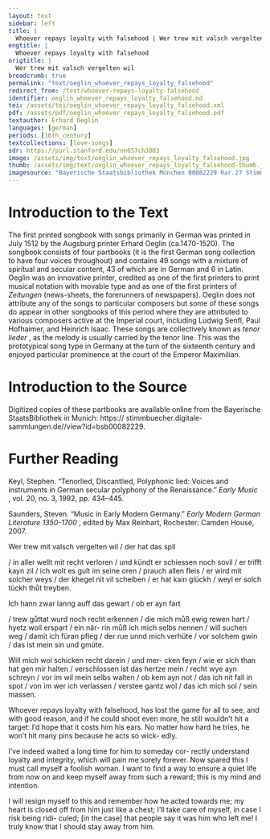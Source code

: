```yaml
---
layout: text
sidebar: left
title: |
  Whoever repays loyalty with falsehood | Wer trew mit valsch vergelten wil
engtitle: |
  Whoever repays loyalty with falsehood
origtitle: |
  Wer trew mit valsch vergelten wil
breadcrumb: true
permalink: "text/oeglin_whoever_repays_loyalty_falsehood"
redirect_from: /text/whoever-repays-loyalty-falsehood
identifier: oeglin_whoever_repays_loyalty_falsehood.md
tei: /assets/tei/oeglin_whoever_repays_loyalty_falsehood.xml
pdf: /assets/pdf/oeglin_whoever_repays_loyalty_falsehood.pdf
textauthor: Erhard Oeglin
languages: [german]
periods: [16th_century]
textcollections: [love-songs]
sdr: https://purl.stanford.edu/nn657ch3003
image: /assets/img/text/oeglin_whoever_repays_loyalty_falsehood.jpg
thumb: /assets/img/text/oeglin_whoever_repays_loyalty_falsehood-thumb.jpg
imagesource: "Bayerische Staatsbibliothek München 00082229 Rar.27 Stimme T f.45v [Public Domain]"
---
```

<h1>Introduction to the Text</h1>
<p>The first printed songbook with songs primarily in German was printed in July 1512 by the Augsburg printer Erhard Oeglin (ca.1470-1520). The songbook consists of four partbooks (it is the first German song collection to have four voices throughout) and contains 49 songs with a mixture of spiritual and secular content, 43 of which are in German and 6 in Latin. Oeglin was an innovative printer, credited as one of the first printers to print musical notation with movable type and as one of the first printers of <i> Zeitungen </i> (news-sheets, the forerunners of newspapers). Oeglin does not attribute any of the songs to particular composers but some of these songs do appear in other songbooks of this period where they are attributed to various composers active at the Imperial court, including Ludwig Senfl, Paul Hofhaimer, and Heinrich Isaac. These songs are collectively known as <i> tenor lieder</i> , as the melody is usually carried by the tenor line. This was the prototypical song type in Germany at the turn of the sixteenth century and enjoyed particular prominence at the court of the Emperor Maximilian.</p>

<h1>Introduction to the Source</h1>
<p>Digitized copies of these partbooks are available online from the Bayerische StaatsBibliothek in Munich: https:// stimmbuecher.digitale-sammlungen.de//view?id=bsb00082229.</p>

<h1>Further Reading</h1>
<p>Keyl, Stephen. “Tenorlied, Discantlied, Polyphonic lied: Voices and instruments in German secular polyphony of the Renaissance.” <i> Early Music</i> , vol. 20, no. 3, 1992, pp. 434–445.</p>
<p>Saunders, Steven. “Music in Early Modern Germany.” <i> Early Modern German Literature 1350-1700</i> , edited by Max Reinhart, Rochester: Camden House, 2007.</p>

<p>Wer trew mit valsch vergelten wil / der hat das spil</p>
<p>/ in aller wellt mit recht verloren / und kündt er schiessen noch sovil / er trifft kayn zil / ich wolt es gult im seine oren / prauch allen fleis / er wird mit solcher weys / der khegel nit vil scheiben / er hat kain glückh / weyl er solch tückh thůt treyben.</p>

<p>Ich hann zwar lanng auff das gewart / ob er ayn fart</p>
<p>/ trew gůttat wurd noch recht erkennen / die mich můß ewig rewen hart / hyetz woll erspart / ein när- rin můß ich mich selbs nennen / will suchen weg / damit ich füran pfleg / der rue unnd mich verhüte / vor solchem gwin / das ist mein sin und gmüte.</p>

<p>Will mich wol schicken recht darein / und mer- cken feyn / wie er sich than hat gen mir halten / verschlossen ist das hertze mein / recht wye ayn schreyn / vor im wil mein selbs walten / ob kem ayn not / das ich nit fall in spot / von im wer ich verlassen / verstee gantz wol / das ich mich sol / sein massen.</p>
<p>Whoever repays loyalty with falsehood, has lost the game for all to see, and with good reason, and if he could shoot even more, he still wouldn’t hit a target: I’d hope that it costs him his ears. No matter how hard he tries, he won’t hit many pins because he acts so wick- edly.</p>

<p>I’ve indeed waited a long time for him to someday cor- rectly understand loyalty and integrity, which will pain me sorely forever. Now spared this I must call myself a foolish woman. I want to find a way to ensure a quiet life from now on and keep myself away from such a reward; this is my mind and intention.</p>

<p>I will resign myself to this and remember how he acted towards me; my heart is closed off from him just like a chest; I’ll take care of myself, in case I risk being ridi- culed; [in the case] that people say it was him who left me! I truly know that I should stay away from him.</p>
